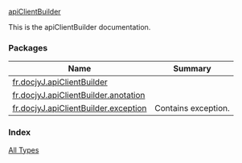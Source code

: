 [apiClientBuilder](./index.md)

This is the apiClientBuilder documentation.

### Packages

| Name | Summary |
|---|---|
| [fr.docjyJ.apiClientBuilder](fr.docjy-j.api-client-builder/index.md) |  |
| [fr.docjyJ.apiClientBuilder.anotation](fr.docjy-j.api-client-builder.anotation/index.md) |  |
| [fr.docjyJ.apiClientBuilder.exception](fr.docjy-j.api-client-builder.exception/index.md) | Contains exception. |

### Index

[All Types](alltypes/index.md)